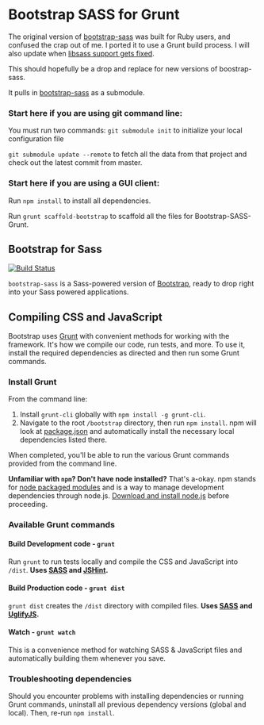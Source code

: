 # Bootstrap SASS for Grunt

The original version of [bootstrap-sass](https://github.com/twbs/bootstrap-sass) was built for Ruby users, and confused the crap out of me. I ported it to use a Grunt build process. I will also update when [libsass support gets fixed](https://github.com/twbs/bootstrap-sass/issues/494).

This should hopefully be a drop and replace for new versions of boostrap-sass.

It pulls in [bootstrap-sass](https://github.com/twbs/bootstrap-sass) as a submodule.

### Start here if you are using git command line:

You must run two commands:
`git submodule init` to initialize your local configuration file

`git submodule update --remote` to fetch all the data from that project and check out the latest commit from master.

### Start here if you are using a GUI client:

Run `npm install` to install all dependencies.

Run `grunt scaffold-bootstrap` to scaffold all the files for Bootstrap-SASS-Grunt.

## Bootstrap for Sass


[![Build Status](https://secure.travis-ci.org/twbs/bootstrap-sass.png?branch=master)](http://travis-ci.org/twbs/bootstrap-sass)

`bootstrap-sass` is a Sass-powered version of [Bootstrap](http://github.com/twbs/bootstrap), ready to drop right into your Sass powered applications.

## Compiling CSS and JavaScript

Bootstrap uses [Grunt](http://gruntjs.com/) with convenient methods for working with the framework. It's how we compile our code, run tests, and more. To use it, install the required dependencies as directed and then run some Grunt commands.

### Install Grunt

From the command line:

1. Install `grunt-cli` globally with `npm install -g grunt-cli`.
2. Navigate to the root `/bootstrap` directory, then run `npm install`. npm will look at [package.json](https://github.com/twbs/bootstrap/blob/master/package.json) and automatically install the necessary local dependencies listed there.

When completed, you'll be able to run the various Grunt commands provided from the command line.

**Unfamiliar with `npm`? Don't have node installed?** That's a-okay. npm stands for [node packaged modules](http://npmjs.org/) and is a way to manage development dependencies through node.js. [Download and install node.js](http://nodejs.org/download/) before proceeding.

### Available Grunt commands

#### Build Development code - `grunt`
Run `grunt` to run tests locally and compile the CSS and JavaScript into `/dist`. **Uses [SASS](http://sass-lang.com/) and [JSHint](http://www.jshint.com/).**

#### Build Production code - `grunt dist`
`grunt dist` creates the `/dist` directory with compiled files. **Uses [SASS](http://sass-lang.com/) and [UglifyJS](http://lisperator.net/uglifyjs/).**

#### Watch - `grunt watch`
This is a convenience method for watching SASS & JavaScript files and automatically building them whenever you save.

### Troubleshooting dependencies

Should you encounter problems with installing dependencies or running Grunt commands, uninstall all previous dependency versions (global and local). Then, re-run `npm install`.

